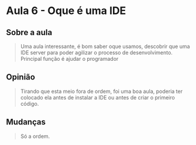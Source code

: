 # Aula 6 - Oque é uma IDE

## Sobre a aula
>Uma aula interessante, é bom saber oque usamos, descobrir que uma IDE server para poder agilizar o processo de desenvolvimento.<br>
>Principal função é ajudar o programador

## Opinião
> Tirando que esta meio fora de ordem, foi uma boa aula, poderia ter colocado ela antes de instalar a IDE ou antes de criar o primeiro código.

## Mudanças
> Só a ordem.

